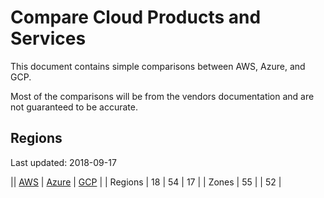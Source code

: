 # Compare Cloud Products and Services

This document contains simple comparisons between AWS, Azure, and GCP.

Most of the comparisons will be from the vendors documentation and are not guaranteed to be accurate.

## Regions

Last updated: 2018-09-17

|| [AWS](https://aws.amazon.com/about-aws/global-infrastructure/) | [Azure](https://azure.microsoft.com/en-au/global-infrastructure/regions/) | [GCP](https://cloud.google.com/about/locations/) |
| Regions | 18 | 54 | 17 |
| Zones   | 55 | | 52 |

